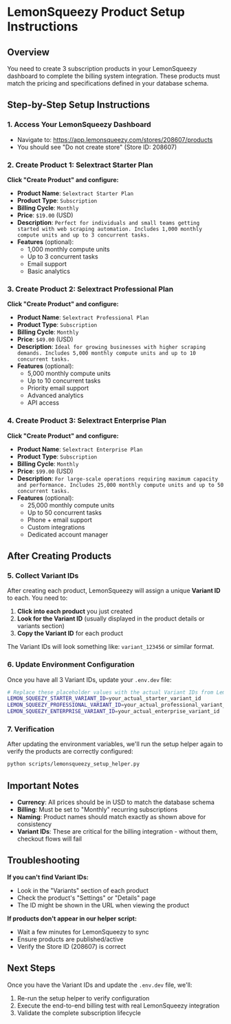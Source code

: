 # LemonSqueezy Product Setup Instructions

## Overview
You need to create 3 subscription products in your LemonSqueezy dashboard to complete the billing system integration. These products must match the pricing and specifications defined in your database schema.

## Step-by-Step Setup Instructions

### 1. Access Your LemonSqueezy Dashboard
- Navigate to: https://app.lemonsqueezy.com/stores/208607/products
- You should see "Do not create store" (Store ID: 208607)

### 2. Create Product 1: Selextract Starter Plan
**Click "Create Product" and configure:**
- **Product Name**: `Selextract Starter Plan`
- **Product Type**: `Subscription`
- **Billing Cycle**: `Monthly`
- **Price**: `$19.00` (USD)
- **Description**: `Perfect for individuals and small teams getting started with web scraping automation. Includes 1,000 monthly compute units and up to 3 concurrent tasks.`
- **Features** (optional):
  - 1,000 monthly compute units
  - Up to 3 concurrent tasks
  - Email support
  - Basic analytics

### 3. Create Product 2: Selextract Professional Plan
**Click "Create Product" and configure:**
- **Product Name**: `Selextract Professional Plan`
- **Product Type**: `Subscription`
- **Billing Cycle**: `Monthly`
- **Price**: `$49.00` (USD)
- **Description**: `Ideal for growing businesses with higher scraping demands. Includes 5,000 monthly compute units and up to 10 concurrent tasks.`
- **Features** (optional):
  - 5,000 monthly compute units
  - Up to 10 concurrent tasks
  - Priority email support
  - Advanced analytics
  - API access

### 4. Create Product 3: Selextract Enterprise Plan
**Click "Create Product" and configure:**
- **Product Name**: `Selextract Enterprise Plan`
- **Product Type**: `Subscription`
- **Billing Cycle**: `Monthly`
- **Price**: `$99.00` (USD)
- **Description**: `For large-scale operations requiring maximum capacity and performance. Includes 25,000 monthly compute units and up to 50 concurrent tasks.`
- **Features** (optional):
  - 25,000 monthly compute units
  - Up to 50 concurrent tasks
  - Phone + email support
  - Custom integrations
  - Dedicated account manager

## After Creating Products

### 5. Collect Variant IDs
After creating each product, LemonSqueezy will assign a unique **Variant ID** to each. You need to:

1. **Click into each product** you just created
2. **Look for the Variant ID** (usually displayed in the product details or variants section)
3. **Copy the Variant ID** for each product

The Variant IDs will look something like: `variant_123456` or similar format.

### 6. Update Environment Configuration
Once you have all 3 Variant IDs, update your `.env.dev` file:

```bash
# Replace these placeholder values with the actual Variant IDs from LemonSqueezy
LEMON_SQUEEZY_STARTER_VARIANT_ID=your_actual_starter_variant_id
LEMON_SQUEEZY_PROFESSIONAL_VARIANT_ID=your_actual_professional_variant_id
LEMON_SQUEEZY_ENTERPRISE_VARIANT_ID=your_actual_enterprise_variant_id
```

### 7. Verification
After updating the environment variables, we'll run the setup helper again to verify the products are correctly configured:

```bash
python scripts/lemonsqueezy_setup_helper.py
```

## Important Notes

- **Currency**: All prices should be in USD to match the database schema
- **Billing**: Must be set to "Monthly" recurring subscriptions
- **Naming**: Product names should match exactly as shown above for consistency
- **Variant IDs**: These are critical for the billing integration - without them, checkout flows will fail

## Troubleshooting

**If you can't find Variant IDs:**
- Look in the "Variants" section of each product
- Check the product's "Settings" or "Details" page
- The ID might be shown in the URL when viewing the product

**If products don't appear in our helper script:**
- Wait a few minutes for LemonSqueezy to sync
- Ensure products are published/active
- Verify the Store ID (208607) is correct

## Next Steps

Once you have the Variant IDs and update the `.env.dev` file, we'll:
1. Re-run the setup helper to verify configuration
2. Execute the end-to-end billing test with real LemonSqueezy integration
3. Validate the complete subscription lifecycle